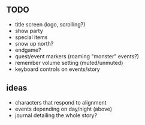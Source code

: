 ## TODO
* title screen (logo, scrolling?)
* show party
* special items
* snow up north?
* endgame?
* quest/event markers (roaming "monster" events?)
* remember volume setting (muted/unmuted)
* keyboard controls on events/story

## ideas
* characters that respond to alignment
* events depending on day/night (above)
* journal detailing the whole story?
